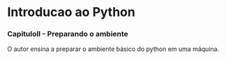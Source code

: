 ﻿# Introducao ao Python

### CapituloII - Preparando o ambiente
O autor ensina a preparar o ambiente básico do python em uma máquina.
